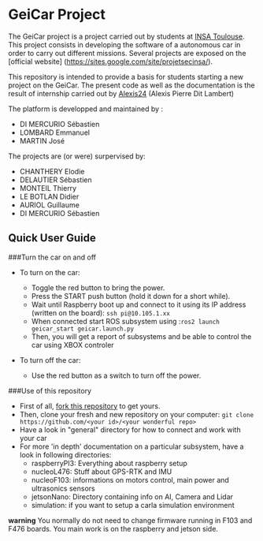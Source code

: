 
# GeiCar Project

The GeiCar project is a project carried out by students at [INSA Toulouse](http://www.insa-toulouse.fr/fr/index.html). This project consists in developing the software of a autonomous car in order to carry out different missions. Several projects are exposed on the [official website] (https://sites.google.com/site/projetsecinsa/).

This repository is intended to provide a basis for students starting a new project on the GeiCar. The present code as well as the documentation is the result of internship carried out by [Alexis24](https://github.com/Alexix24) (Alexis Pierre Dit Lambert)

The platform is developped and maintained by :

* DI MERCURIO Sébastien
* LOMBARD Emmanuel
* MARTIN José

The projects are (or were) surpervised by:

* CHANTHERY Elodie
* DELAUTIER Sébastien
* MONTEIL Thierry
* LE BOTLAN Didier
* AURIOL Guillaume
* DI MERCURIO Sébastien

## Quick User Guide
###Turn the car on and off
* To turn on the car:
  * Toggle the red button to bring the power.
  * Press the START push button (hold it down for a short while).
  * Wait until Raspberry boot up and connect to it using its IP address (written on the board): `ssh pi@10.105.1.xx`
  * When connected start ROS subsystem using :`ros2 launch geicar_start geicar.launch.py`
  * Then, you will get a report of subsystems and be able to control the car using XBOX controler 

* To turn off the car:
	* Use the red button as a switch to turn off the power.

###Use of this repository
* First of all, [fork this repository](https://docs.github.com/en/get-started/quickstart/fork-a-repo) to get yours.
* Then, clone your fresh and new repository on your computer: `git clone https://github.com/<your id>/<your wonderful repo>`
* Have a look in "general" directory for how to connect and work with your car
* For more 'in depth' documentation on a particular subsystem, have a look in following directories:
    * raspberryPI3: Everything about raspberry setup
    * nucleoL476: Stuff about GPS-RTK and IMU
    * nucleoF103: informations on motors control, main power and ultrasonics sensors
    * jetsonNano: Directory containing info on AI, Camera and Lidar
    * simulation: if you want to setup a carla simulation environment

__warning__
You normally do not need to change firmware running in F103 and F476 boards. You main work is on the raspberry and jetson side.
